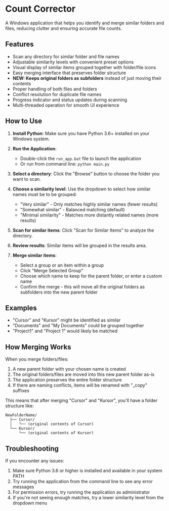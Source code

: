 # Count Corrector

A Windows application that helps you identify and merge similar folders and files, reducing clutter and ensuring accurate file counts.

## Features

- Scan any directory for similar folder and file names
- Adjustable similarity levels with convenient preset options
- Visual display of similar items grouped together with folder/file icons
- Easy merging interface that preserves folder structure
- **NEW: Keeps original folders as subfolders** instead of just moving their contents
- Proper handling of both files and folders
- Conflict resolution for duplicate file names
- Progress indicator and status updates during scanning
- Multi-threaded operation for smooth UI experience

## How to Use

1. **Install Python**: Make sure you have Python 3.6+ installed on your Windows system.

2. **Run the Application**:
   - Double-click the `run_app.bat` file to launch the application
   - Or run from command line: `python main.py`

3. **Select a directory**: Click the "Browse" button to choose the folder you want to scan.

4. **Choose a similarity level**: Use the dropdown to select how similar names must be to be grouped:
   - "Very similar" - Only matches highly similar names (fewer results)
   - "Somewhat similar" - Balanced matching (default)
   - "Minimal similarity" - Matches more distantly related names (more results)

5. **Scan for similar items**: Click "Scan for Similar Items" to analyze the directory.

6. **Review results**: Similar items will be grouped in the results area.

7. **Merge similar items**:
   - Select a group or an item within a group
   - Click "Merge Selected Group"
   - Choose which name to keep for the parent folder, or enter a custom name
   - Confirm the merge - this will move all the original folders as subfolders into the new parent folder

## Examples

- "Cursor" and "Kursor" might be identified as similar
- "Documents" and "My Documents" could be grouped together
- "Project1" and "Project 1" would likely be matched

## How Merging Works

When you merge folders/files:

1. A new parent folder with your chosen name is created
2. The original folders/files are moved into this new parent folder as-is
3. The application preserves the entire folder structure
4. If there are naming conflicts, items will be renamed with "_copy" suffixes

This means that after merging "Cursor" and "Kursor", you'll have a folder structure like:
```
NewFolderName/
  ├── Cursor/
  │   └── (original contents of Cursor)
  └── Kursor/
      └── (original contents of Kursor)
```

## Troubleshooting

If you encounter any issues:

1. Make sure Python 3.6 or higher is installed and available in your system PATH
2. Try running the application from the command line to see any error messages
3. For permission errors, try running the application as administrator
4. If you're not seeing enough matches, try a lower similarity level from the dropdown menu 